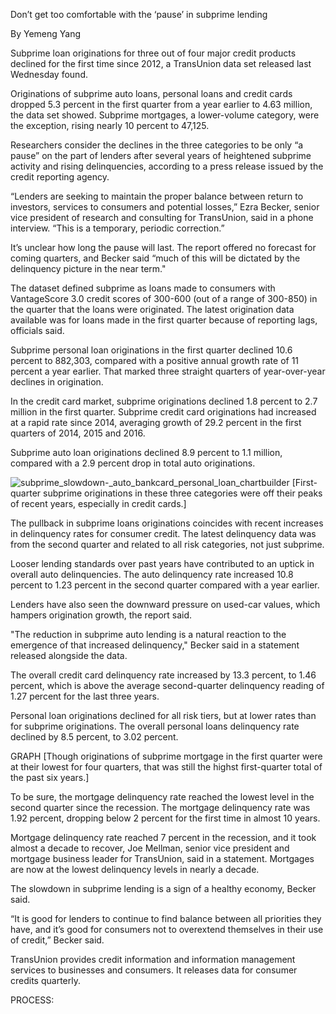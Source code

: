 Don’t get too comfortable with the ‘pause’ in subprime lending

By Yemeng Yang

Subprime loan originations for three out of four major credit products declined for the first time since 2012, a TransUnion data set released last Wednesday found.

Originations of subprime auto loans, personal loans and credit cards dropped 5.3 percent in the first quarter from a year earlier to 4.63 million, the data set showed. Subprime mortgages, a lower-volume category, were the exception, rising nearly 10 percent to 47,125.

Researchers consider the declines in the three categories to be only “a pause” on the part of lenders after several years of heightened subprime activity and rising delinquencies, according to a press release issued by the credit reporting agency.

“Lenders are seeking to maintain the proper balance between return to investors, services to consumers and potential losses,” Ezra Becker, senior vice president of research and consulting for TransUnion, said in a phone interview. “This is a temporary, periodic correction.”

It’s unclear how long the pause will last. The report offered no forecast for coming quarters, and Becker said “much of this will be dictated by the delinquency picture in the near term."

The dataset defined subprime as loans made to consumers with VantageScore 3.0 credit scores of 300-600 (out of a range of 300-850) in the quarter that the loans were originated. The latest origination data available was for loans made in the first quarter because of reporting lags, officials said.

Subprime personal loan originations in the first quarter declined 10.6 percent to 882,303, compared with a positive annual growth rate of 11 percent a year earlier. That marked three straight quarters of year-over-year declines in origination.

In the credit card market, subprime originations declined 1.8 percent to 2.7 million in the first quarter. Subprime credit card originations had increased at a rapid rate since 2014, averaging growth of 29.2 percent in the first quarters of 2014, 2015 and 2016.

Subprime auto loan originations declined 8.9 percent to 1.1 million, compared with a 2.9 percent drop in total auto originations.

![subprime_slowdown-_auto_bankcard_personal_loan_chartbuilder](https://user-images.githubusercontent.com/29659816/29630215-70863270-8809-11e7-8210-0befc9f0b0bb.png)
[First-quarter subprime originations in these three categories were off their peaks of recent years, especially in credit cards.]

The pullback in subprime loans originations coincides with recent increases in delinquency rates for consumer credit. The latest delinquency data was from the second quarter and related to all risk categories, not just subprime.

Looser lending standards over past years have contributed to an uptick in overall auto delinquencies. The auto delinquency rate increased 10.8 percent to 1.23 percent in the second quarter compared with a year earlier.

Lenders have also seen the downward pressure on used-car values, which hampers origination growth, the report said.

"The reduction in subprime auto lending is a natural reaction to the emergence of that increased delinquency," Becker said in a statement released alongside the data.

The overall credit card delinquency rate increased by 13.3 percent, to 1.46 percent, which is above the average second-quarter delinquency reading of 1.27 percent for the last three years.

Personal loan originations declined for all risk tiers, but at lower rates than for subprime originations. The overall personal loans delinquency rate declined by 8.5 percent, to 3.02 percent.

GRAPH
[Though originations of subprime mortgage in the first quarter were at their lowest for four quarters, that was still the highst first-quarter total of the past six years.]

To be sure, the mortgage delinquency rate reached the lowest level in the second quarter since the recession. The mortgage delinquency rate was 1.92 percent, dropping below 2 percent for the first time in almost 10 years.

Mortgage delinquency rate reached 7 percent in the recession, and it took almost a decade to recover, Joe Mellman, senior vice president and mortgage business leader for TransUnion, said in a statement. Mortgages are now at the lowest delinquency levels in nearly a decade.

The slowdown in subprime lending is a sign of a healthy economy, Becker said.

“It is good for lenders to continue to find balance between all priorities they have, and it’s good for consumers not to overextend themselves in their use of credit,” Becker said.

TransUnion provides credit information and information management services to businesses and consumers. It releases data for consumer credits quarterly.

PROCESS: 
